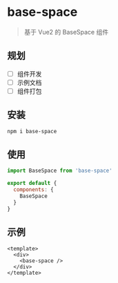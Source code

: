 # base-space

> 基于 Vue2 的 BaseSpace 组件

## 规划

- [ ] 组件开发
- [ ] 示例文档
- [ ] 组件打包

## 安装

```bash
npm i base-space
```

## 使用

```js
import BaseSpace from 'base-space'

export default {
  components: {
    BaseSpace
  }
}
```

## 示例

```vue
<template>
  <div>
    <base-space />
  </div>
</template>
```
